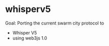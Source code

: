 # whisperv5

Goal: Porting the current swarm city protocol to 

* Whisper V5
* using web3js 1.0




